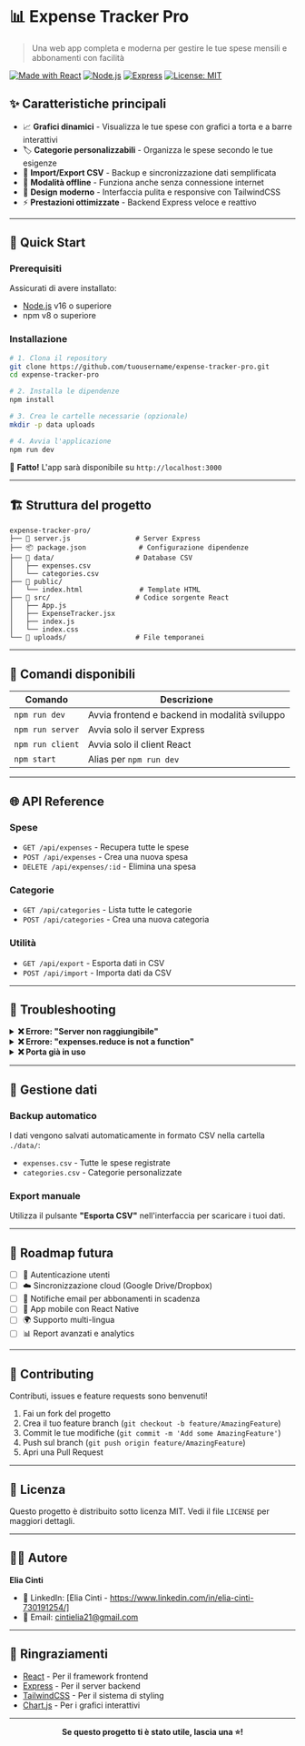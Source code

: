 # 📊 Expense Tracker Pro

> Una web app completa e moderna per gestire le tue spese mensili e abbonamenti con facilità

[![Made with React](https://img.shields.io/badge/Made%20with-React-61DAFB?style=flat-square&logo=react)](https://reactjs.org/)
[![Node.js](https://img.shields.io/badge/Node.js-16%2B-339933?style=flat-square&logo=node.js)](https://nodejs.org/)
[![Express](https://img.shields.io/badge/Express-4.x-000000?style=flat-square&logo=express)](https://expressjs.com/)
[![License: MIT](https://img.shields.io/badge/License-MIT-yellow.svg?style=flat-square)](LICENSE)

## ✨ Caratteristiche principali

- 📈 **Grafici dinamici** - Visualizza le tue spese con grafici a torta e a barre interattivi
- 🏷️ **Categorie personalizzabili** - Organizza le spese secondo le tue esigenze
- 📄 **Import/Export CSV** - Backup e sincronizzazione dati semplificata
- 🔄 **Modalità offline** - Funziona anche senza connessione internet
- 🎨 **Design moderno** - Interfaccia pulita e responsive con TailwindCSS
- ⚡ **Prestazioni ottimizzate** - Backend Express veloce e reattivo

---

## 🚀 Quick Start

### Prerequisiti

Assicurati di avere installato:
- [Node.js](https://nodejs.org/) v16 o superiore
- npm v8 o superiore

### Installazione

```bash
# 1. Clona il repository
git clone https://github.com/tuousername/expense-tracker-pro.git
cd expense-tracker-pro

# 2. Installa le dipendenze
npm install

# 3. Crea le cartelle necessarie (opzionale)
mkdir -p data uploads

# 4. Avvia l'applicazione
npm run dev
```

🎉 **Fatto!** L'app sarà disponibile su `http://localhost:3000`

---

## 🏗️ Struttura del progetto

```
expense-tracker-pro/
├── 📄 server.js                # Server Express
├── 📦 package.json             # Configurazione dipendenze
├── 📁 data/                    # Database CSV
│   ├── expenses.csv
│   └── categories.csv
├── 📁 public/
│   └── index.html              # Template HTML
├── 📁 src/                     # Codice sorgente React
│   ├── App.js
│   ├── ExpenseTracker.jsx
│   ├── index.js
│   └── index.css
└── 📁 uploads/                 # File temporanei
```

---

## 🔧 Comandi disponibili

| Comando | Descrizione |
|---------|-------------|
| `npm run dev` | Avvia frontend e backend in modalità sviluppo |
| `npm run server` | Avvia solo il server Express |
| `npm run client` | Avvia solo il client React |
| `npm start` | Alias per `npm run dev` |

---

## 🌐 API Reference

### Spese
- `GET /api/expenses` - Recupera tutte le spese
- `POST /api/expenses` - Crea una nuova spesa
- `DELETE /api/expenses/:id` - Elimina una spesa

### Categorie
- `GET /api/categories` - Lista tutte le categorie
- `POST /api/categories` - Crea una nuova categoria

### Utilità
- `GET /api/export` - Esporta dati in CSV
- `POST /api/import` - Importa dati da CSV

---

## 🐛 Troubleshooting

<details>
<summary><strong>❌ Errore: "Server non raggiungibile"</strong></summary>

**Soluzione:**
1. Verifica che il server sia attivo su `http://localhost:3001`
2. Controlla che il `proxy` in `package.json` sia impostato correttamente
3. Riavvia l'applicazione con `npm run dev`
</details>

<details>
<summary><strong>❌ Errore: "expenses.reduce is not a function"</strong></summary>

**Soluzione:**
Assicurati di utilizzare `.data` quando imposti lo stato:
```javascript
// ❌ Sbagliato
setExpenses(response);

// ✅ Corretto
setExpenses(response.data);
```
</details>

<details>
<summary><strong>❌ Porta già in uso</strong></summary>

**Soluzione:**
```bash
# Termina i processi sulla porta 3000 e 3001
npx kill-port 3000 3001
npm run dev
```
</details>

---

## 💾 Gestione dati

### Backup automatico
I dati vengono salvati automaticamente in formato CSV nella cartella `./data/`:
- `expenses.csv` - Tutte le spese registrate
- `categories.csv` - Categorie personalizzate

### Export manuale
Utilizza il pulsante **"Esporta CSV"** nell'interfaccia per scaricare i tuoi dati.

---

## 🔮 Roadmap futura

- [ ] 🔐 Autenticazione utenti
- [ ] ☁️ Sincronizzazione cloud (Google Drive/Dropbox)
- [ ] 📧 Notifiche email per abbonamenti in scadenza
- [ ] 📱 App mobile con React Native
- [ ] 🌍 Supporto multi-lingua
- [ ] 📊 Report avanzati e analytics

---

## 🤝 Contributing

Contributi, issues e feature requests sono benvenuti!

1. Fai un fork del progetto
2. Crea il tuo feature branch (`git checkout -b feature/AmazingFeature`)
3. Commit le tue modifiche (`git commit -m 'Add some AmazingFeature'`)
4. Push sul branch (`git push origin feature/AmazingFeature`)
5. Apri una Pull Request

---

## 📄 Licenza

Questo progetto è distribuito sotto licenza MIT. Vedi il file `LICENSE` per maggiori dettagli.

---

## 👨‍💻 Autore

**Elia Cinti**
- 💼 LinkedIn: [Elia Cinti - https://www.linkedin.com/in/elia-cinti-730191254/]
- 📧 Email: cintielia21@gmail.com

---

## 🙏 Ringraziamenti

- [React](https://reactjs.org/) - Per il framework frontend
- [Express](https://expressjs.com/) - Per il server backend
- [TailwindCSS](https://tailwindcss.com/) - Per il sistema di styling
- [Chart.js](https://www.chartjs.org/) - Per i grafici interattivi

---

<div align="center">

**Se questo progetto ti è stato utile, lascia una ⭐!**

</div>